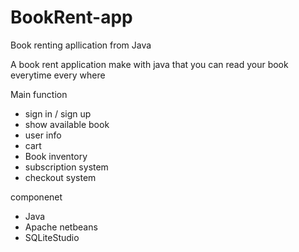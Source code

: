 # BookRent-app
Book renting apllication from Java

A book rent application make with java that you can read your book everytime every where

Main function
- sign in / sign up
- show available book
- user info
- cart
- Book inventory
- subscription system
- checkout system


componenet
- Java
- Apache netbeans
- SQLiteStudio
